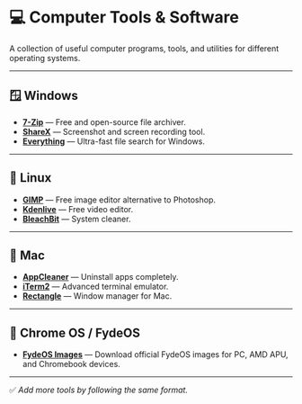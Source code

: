 # 💻 Computer Tools & Software

A collection of useful computer programs, tools, and utilities for different operating systems.

---

## 🪟 Windows

- **[7-Zip](https://www.7-zip.org/)** — Free and open-source file archiver.
- **[ShareX](https://getsharex.com/)** — Screenshot and screen recording tool.
- **[Everything](https://www.voidtools.com/)** — Ultra-fast file search for Windows.

---

## 🐧 Linux

- **[GIMP](https://www.gimp.org/)** — Free image editor alternative to Photoshop.
- **[Kdenlive](https://kdenlive.org/)** — Free video editor.
- **[BleachBit](https://www.bleachbit.org/)** — System cleaner.

---

## 🍎 Mac

- **[AppCleaner](https://freemacsoft.net/appcleaner/)** — Uninstall apps completely.
- **[iTerm2](https://iterm2.com/)** — Advanced terminal emulator.
- **[Rectangle](https://rectangleapp.com/)** — Window manager for Mac.

---

## 📀 Chrome OS / FydeOS

- **[FydeOS Images](FydeOs/FydeOs-Images.md)** — Download official FydeOS images for PC, AMD APU, and Chromebook devices.

---

✅ *Add more tools by following the same format.*
